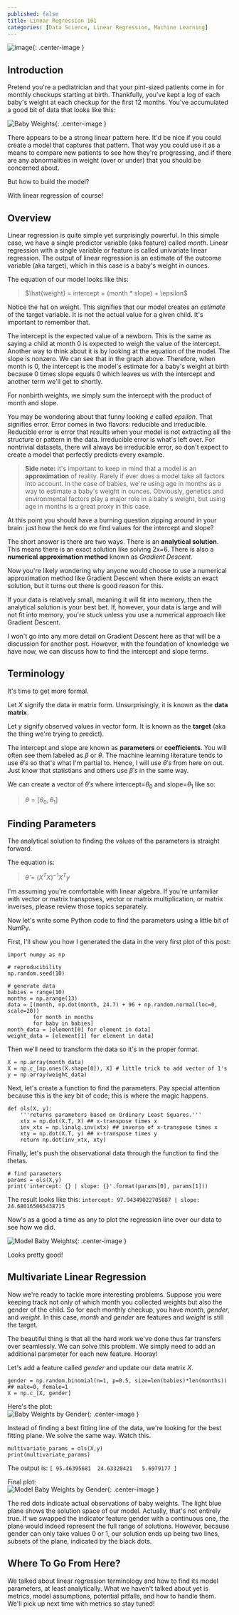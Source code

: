 ```yaml
---
published: false
title: Linear Regression 101
categories: [Data Science, Linear Regression, Machine Learning]
---
```


![image](/assets/images/linear_regression_1.jpg?raw=true){: .center-image }

## Introduction
Pretend you're a pediatrician and that your pint-sized patients come in for monthly checkups starting at birth. Thankfully, you've kept a log of each baby's weight at each checkup for the first 12 months. You've accumulated a good bit of data that looks like this:

![Baby Weights](/assets/images/baby_weights.png?raw=true){: .center-image }

There appears to be a strong linear pattern here. It'd be nice if you could create a model that captures that pattern. That way you could use it as a means to compare new patients to see how they're progressing, and if there are any abnormalities in weight (over or under) that you should be concerned about. 

But how to build the model?

With linear regression of course!

## Overview

Linear regression is quite simple yet surprisingly powerful. In this simple case, we have a single predictor variable (aka feature) called *month*. Linear regression with a single variable or feature is called univariate linear regression. The output of linear regression is an estimate of the outcome variable (aka target), which in this case is a baby's weight in ounces.

The equation of our model looks like this:

> $\hat{weight} = intercept + (month * slope) + \epsilon$

Notice the hat on weight. This signifies that our model creates an *estimate* of the target variable. It is not the actual value for a given child. It's important to remember that. 

The intercept is the expected value of a newborn. This is the same as saying a child at month 0 is expected to weigh the value of the intercept. Another way to think about it is by looking at the equation of the model. The slope is nonzero. We can see that in the graph above. Therefore, when month is 0, the intercept is the model's estimate for a baby's weight at birth because 0 times slope equals 0 which leaves us with the intercept and another term we'll get to shortly. 

For nonbirth weights, we simply sum the intercept with the product of month and slope. 

You may be wondering about that funny looking *e* called *epsilon*. That signifies error. Error comes in two flavors: reducible and irreducible. Reducible error is error that results when your model is not extracting all the structure or pattern in the data. Irreducible error is what's left over. For nontrivial datasets, there will always be irreducible error, so don't expect to create a model that perfectly predicts every example.

> **Side note:** it's important to keep in mind that a model is an **approximation** of reality. Rarely if ever does a model take all factors into account. In the case of babies, we're using age in months as a way to estimate a baby's weight in ounces. Obviously, genetics and environmental factors play a major role in a baby's weight, but using age in months is a great proxy in this case.

At this point you should have a burning question zipping around in your brain: just how the heck do we find values for the intercept and slope?

The short answer is there are two ways. There is an **analytical solution**. This means there is an exact solution like solving 2x=6. There is also a **numerical approximation method** known as *Gradient Descent*. 

Now you're likely wondering why anyone would choose to use a numerical approximation method like Gradient Descent when there exists an exact solution, but it turns out there is good reason for this. 

If your data is relatively small, meaning it will fit into memory, then the analytical solution is your best bet. If, however, your data is large and will not fit into memory, you're stuck unless you use a numerical approach like Gradient Descent. 

I won't go into any more detail on Gradient Descent here as that will be a discussion for another post. However, with the foundation of knowledge we have now, we can discuss how to find the intercept and slope terms.

## Terminology
It's time to get more formal. 

Let *X* signify the data in matrix form. Unsurprisingly, it is known as the **data matrix**.

Let *y* signify observed values in vector form. It is known as the **target** (aka the thing we're trying to predict).

The intercept and slope are known as **parameters** or **coefficients**. You will often see them labeled as $\beta$ or $\theta$. The machine learning literature tends to use $\theta's$ so that's what I'm partial to. Hence, I will use $\theta's$ from here on out. Just know that statistians and others use $\beta's$ in the same way.

We can create a vector of $\theta's$ where intercept=$\theta_{0}$ and slope=$\theta_{1}$ like so:

>$\theta = [\theta_{0}, \theta_{1}$]

## Finding Parameters
The analytical solution to finding the values of the parameters is straight forward.

The equation is:
> $\hat{\theta}$ = $(X^{T}X)^{-1}X^{T}y$

I'm assuming you're comfortable with linear algebra. If you're unfamiliar with vector or matrix transposes, vector or matrix multiplication, or matrix inverses, please review those topics separately.

Now let's write some Python code to find the parameters using a little bit of NumPy.

First, I'll show you how I generated the data in the very first plot of this post:
```
import numpy as np

# reproducibility
np.random.seed(10)

# generate data
babies = range(10)
months = np.arange(13)
data = [(month, np.dot(month, 24.7) + 96 + np.random.normal(loc=0, scale=20))
        for month in months
        for baby in babies]
month_data = [element[0] for element in data]
weight_data = [element[1] for element in data]
```

Then we'll need to transform the data so it's in the proper format.
```
X = np.array(month_data)
X = np.c_[np.ones(X.shape[0]), X] # little trick to add vector of 1's
y = np.array(weight_data)
```

Next, let's create a function to find the parameters. Pay special attention because this is the key bit of code; this is where the magic happens.
```
def ols(X, y):
    '''returns parameters based on Ordinary Least Squares.'''
    xtx = np.dot(X.T, X) ## x-transpose times x
    inv_xtx = np.linalg.inv(xtx) ## inverse of x-transpose times x
    xty = np.dot(X.T, y) ## x-transpose times y
    return np.dot(inv_xtx, xty)
```

Finally, let's push the observational data through the function to find the thetas.
```
# find parameters
params = ols(X,y)
print('intercept: {} | slope: {}'.format(params[0], params[1]))
```

The result looks like this: `intercept: 97.94349022705887 | slope: 24.680165065438715`

Now's as a good a time as any to plot the regression line over our data to see how we did.

![Model Baby Weights](/assets/images/baby_weights_model.png?raw=true){: .center-image }

Looks pretty good!

## Multivariate Linear Regression
Now we're ready to tackle more interesting problems. Suppose you were keeping track not only of which month you collected weights but also the gender of the child. So for each monthly checkup, you have *month*, *gender*, and *weight*. In this case, *month* and *gender* are features and *weight* is still the target. 

The beautiful thing is that all the hard work we've done thus far transfers over seamlessly. We can solve this problem. We simply need to add an additional parameter for each new feature. Hooray!

Let's add a feature called *gender* and update our data matrix *X*.

```
gender = np.random.binomial(n=1, p=0.5, size=len(babies)*len(months)) ## male=0, female=1
X = np.c_[X, gender]
```

Here's the plot:  
![Baby Weights by Gender](/assets/images/baby_weights_gender.png?raw=true){: .center-image }

Instead of finding a best fitting line of the data, we're looking for the best fitting plane. We solve the same way. Watch this.

```
multivariate_params = ols(X,y)
print(multivariate_params)
```

The output is: `[ 95.46395681  24.63320421   5.6979177 ]`

Final plot:  
![Model Baby Weights by Gender](/assets/images/baby_weights_gender_plane.png?raw=true){: .center-image }

The red dots indicate actual observations of baby weights. The light blue plane shows the solution space of our model. Actually, that's not entirely true. If we swapped the indicator feature gender with a continuous one, the plane would indeed represent the full range of solutions. However, because gender can only take values 0 or 1, our solution ends up being two lines, subsets of the plane, indicated by the black dots.

## Where To Go From Here?
We talked about linear regression terminology and how to find its model parameters, at least analytically. What we haven't talked about yet is metrics, model assumptions, potential pitfalls, and how to handle them. We'll pick up next time with metrics so stay tuned!
